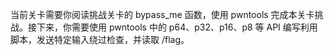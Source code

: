 当前关卡需要你阅读挑战关卡的 bypass_me 函数，使用 pwntools 完成本关卡挑战。接下来，你需要使用 pwntools 中的 p64、p32、p16、p8 等 API 编写利用脚本，发送特定输入绕过检查，并读取 /flag。